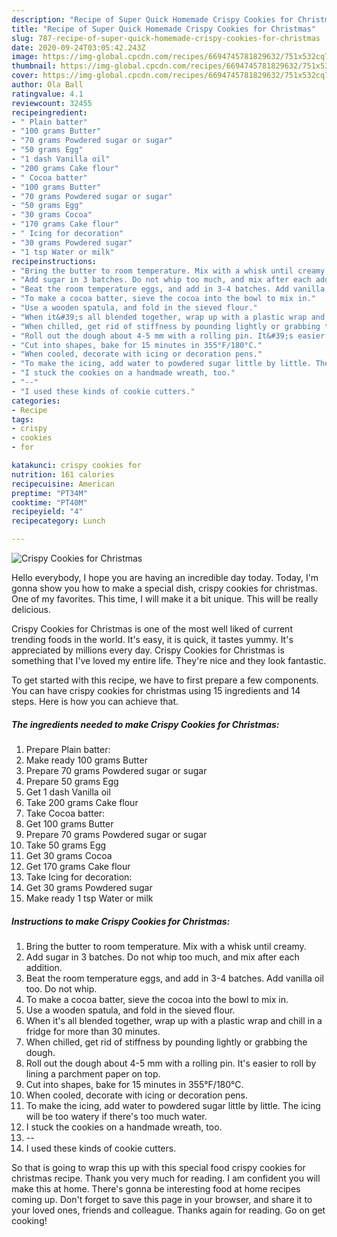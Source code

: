 ```yaml
---
description: "Recipe of Super Quick Homemade Crispy Cookies for Christmas"
title: "Recipe of Super Quick Homemade Crispy Cookies for Christmas"
slug: 787-recipe-of-super-quick-homemade-crispy-cookies-for-christmas
date: 2020-09-24T03:05:42.243Z
image: https://img-global.cpcdn.com/recipes/6694745781829632/751x532cq70/crispy-cookies-for-christmas-recipe-main-photo.jpg
thumbnail: https://img-global.cpcdn.com/recipes/6694745781829632/751x532cq70/crispy-cookies-for-christmas-recipe-main-photo.jpg
cover: https://img-global.cpcdn.com/recipes/6694745781829632/751x532cq70/crispy-cookies-for-christmas-recipe-main-photo.jpg
author: Ola Ball
ratingvalue: 4.1
reviewcount: 32455
recipeingredient:
- " Plain batter"
- "100 grams Butter"
- "70 grams Powdered sugar or sugar"
- "50 grams Egg"
- "1 dash Vanilla oil"
- "200 grams Cake flour"
- " Cocoa batter"
- "100 grams Butter"
- "70 grams Powdered sugar or sugar"
- "50 grams Egg"
- "30 grams Cocoa"
- "170 grams Cake flour"
- " Icing for decoration"
- "30 grams Powdered sugar"
- "1 tsp Water or milk"
recipeinstructions:
- "Bring the butter to room temperature. Mix with a whisk until creamy."
- "Add sugar in 3 batches. Do not whip too much, and mix after each addition."
- "Beat the room temperature eggs, and add in 3-4 batches. Add vanilla oil too. Do not whip."
- "To make a cocoa batter, sieve the cocoa into the bowl to mix in."
- "Use a wooden spatula, and fold in the sieved flour."
- "When it&#39;s all blended together, wrap up with a plastic wrap and chill in a fridge for more than 30 minutes."
- "When chilled, get rid of stiffness by pounding lightly or grabbing the dough."
- "Roll out the dough about 4-5 mm with a rolling pin. It&#39;s easier to roll by lining a parchment paper on top."
- "Cut into shapes, bake for 15 minutes in 355°F/180°C."
- "When cooled, decorate with icing or decoration pens."
- "To make the icing, add water to powdered sugar little by little. The icing will be too watery if there&#39;s too much water."
- "I stuck the cookies on a handmade wreath, too."
- "--"
- "I used these kinds of cookie cutters."
categories:
- Recipe
tags:
- crispy
- cookies
- for

katakunci: crispy cookies for 
nutrition: 161 calories
recipecuisine: American
preptime: "PT34M"
cooktime: "PT40M"
recipeyield: "4"
recipecategory: Lunch

---
```



![Crispy Cookies for Christmas](https://img-global.cpcdn.com/recipes/6694745781829632/751x532cq70/crispy-cookies-for-christmas-recipe-main-photo.jpg)

Hello everybody, I hope you are having an incredible day today. Today, I'm gonna show you how to make a special dish, crispy cookies for christmas. One of my favorites. This time, I will make it a bit unique. This will be really delicious.



Crispy Cookies for Christmas is one of the most well liked of current trending foods in the world. It's easy, it is quick, it tastes yummy. It's appreciated by millions every day. Crispy Cookies for Christmas is something that I've loved my entire life. They're nice and they look fantastic.


To get started with this recipe, we have to first prepare a few components. You can have crispy cookies for christmas using 15 ingredients and 14 steps. Here is how you can achieve that.

<!--inarticleads1-->

##### The ingredients needed to make Crispy Cookies for Christmas:

1. Prepare  Plain batter:
1. Make ready 100 grams Butter
1. Prepare 70 grams Powdered sugar or sugar
1. Prepare 50 grams Egg
1. Get 1 dash Vanilla oil
1. Take 200 grams Cake flour
1. Take  Cocoa batter:
1. Get 100 grams Butter
1. Prepare 70 grams Powdered sugar or sugar
1. Take 50 grams Egg
1. Get 30 grams Cocoa
1. Get 170 grams Cake flour
1. Take  Icing for decoration:
1. Get 30 grams Powdered sugar
1. Make ready 1 tsp Water or milk




<!--inarticleads2-->

##### Instructions to make Crispy Cookies for Christmas:

1. Bring the butter to room temperature. Mix with a whisk until creamy.
1. Add sugar in 3 batches. Do not whip too much, and mix after each addition.
1. Beat the room temperature eggs, and add in 3-4 batches. Add vanilla oil too. Do not whip.
1. To make a cocoa batter, sieve the cocoa into the bowl to mix in.
1. Use a wooden spatula, and fold in the sieved flour.
1. When it&#39;s all blended together, wrap up with a plastic wrap and chill in a fridge for more than 30 minutes.
1. When chilled, get rid of stiffness by pounding lightly or grabbing the dough.
1. Roll out the dough about 4-5 mm with a rolling pin. It&#39;s easier to roll by lining a parchment paper on top.
1. Cut into shapes, bake for 15 minutes in 355°F/180°C.
1. When cooled, decorate with icing or decoration pens.
1. To make the icing, add water to powdered sugar little by little. The icing will be too watery if there&#39;s too much water.
1. I stuck the cookies on a handmade wreath, too.
1. --
1. I used these kinds of cookie cutters.




So that is going to wrap this up with this special food crispy cookies for christmas recipe. Thank you very much for reading. I am confident you will make this at home. There's gonna be interesting food at home recipes coming up. Don't forget to save this page in your browser, and share it to your loved ones, friends and colleague. Thanks again for reading. Go on get cooking!
